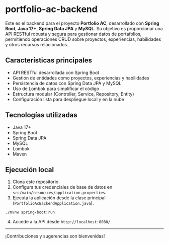# portfolio-ac-backend

Este es el backend para el proyecto **Portfolio AC**, desarrollado con **Spring Boot**, **Java 17+**, **Spring Data JPA** y **MySQL**. Su objetivo es proporcionar una API RESTful robusta y segura para gestionar datos de portafolios, permitiendo operaciones CRUD sobre proyectos, experiencias, habilidades y otros recursos relacionados.

## Características principales

- API RESTful desarrollada con Spring Boot
- Gestión de entidades como proyectos, experiencias y habilidades
- Persistencia de datos con Spring Data JPA y MySQL
- Uso de Lombok para simplificar el código
- Estructura modular (Controller, Service, Repository, Entity)
- Configuración lista para despliegue local y en la nube

## Tecnologías utilizadas

- Java 17+
- Spring Boot
- Spring Data JPA
- MySQL
- Lombok
- Maven

## Ejecución local

1. Clona este repositorio.
2. Configura tus credenciales de base de datos en `src/main/resources/application.properties`.
3. Ejecuta la aplicación desde la clase principal (`PortfolioAcBackendApplication.java`).

```
./mvnw spring-boot:run
```

4. Accede a la API desde `http://localhost:8080/`

---

¡Contribuciones y sugerencias son bienvenidas!
